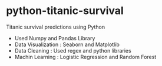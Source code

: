 # python-titanic-survival
Titanic survival predictions using Python

- Used Numpy and Pandas Library
- Data Visualization : Seaborn and Matplotlib
- Data Cleaning : Used regex and python libraries
- Machin Learning : Logistic Regression and Random Forest
